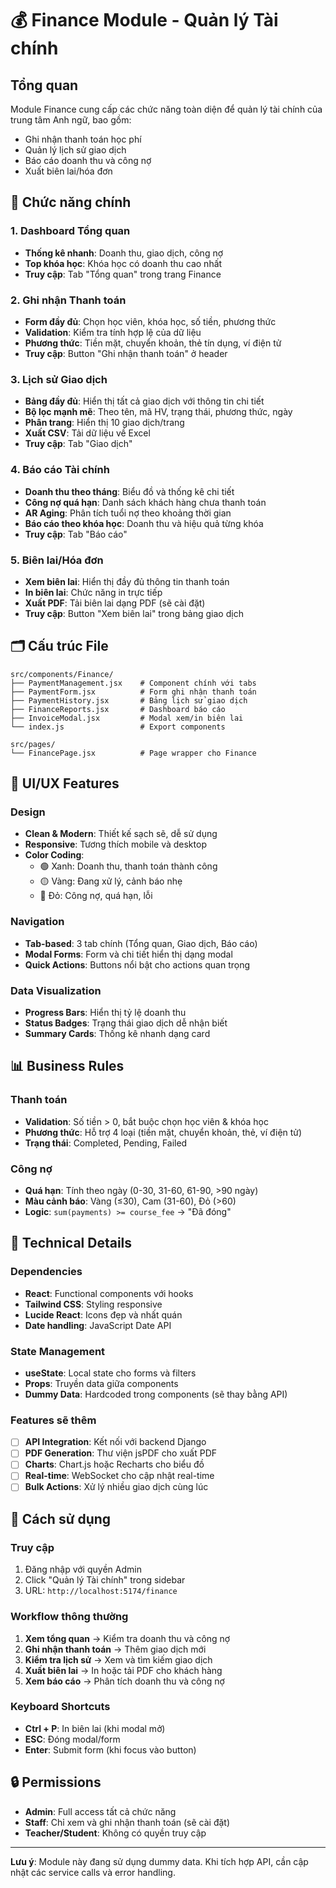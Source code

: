 # 💰 Finance Module - Quản lý Tài chính

## Tổng quan
Module Finance cung cấp các chức năng toàn diện để quản lý tài chính của trung tâm Anh ngữ, bao gồm:
- Ghi nhận thanh toán học phí
- Quản lý lịch sử giao dịch
- Báo cáo doanh thu và công nợ
- Xuất biên lai/hóa đơn

## 🎯 Chức năng chính

### 1. Dashboard Tổng quan
- **Thống kê nhanh**: Doanh thu, giao dịch, công nợ
- **Top khóa học**: Khóa học có doanh thu cao nhất
- **Truy cập**: Tab "Tổng quan" trong trang Finance

### 2. Ghi nhận Thanh toán
- **Form đầy đủ**: Chọn học viên, khóa học, số tiền, phương thức
- **Validation**: Kiểm tra tính hợp lệ của dữ liệu
- **Phương thức**: Tiền mặt, chuyển khoản, thẻ tín dụng, ví điện tử
- **Truy cập**: Button "Ghi nhận thanh toán" ở header

### 3. Lịch sử Giao dịch
- **Bảng đầy đủ**: Hiển thị tất cả giao dịch với thông tin chi tiết
- **Bộ lọc mạnh mẽ**: Theo tên, mã HV, trạng thái, phương thức, ngày
- **Phân trang**: Hiển thị 10 giao dịch/trang
- **Xuất CSV**: Tải dữ liệu về Excel
- **Truy cập**: Tab "Giao dịch"

### 4. Báo cáo Tài chính
- **Doanh thu theo tháng**: Biểu đồ và thống kê chi tiết
- **Công nợ quá hạn**: Danh sách khách hàng chưa thanh toán
- **AR Aging**: Phân tích tuổi nợ theo khoảng thời gian
- **Báo cáo theo khóa học**: Doanh thu và hiệu quả từng khóa
- **Truy cập**: Tab "Báo cáo"

### 5. Biên lai/Hóa đơn
- **Xem biên lai**: Hiển thị đầy đủ thông tin thanh toán
- **In biên lai**: Chức năng in trực tiếp
- **Xuất PDF**: Tải biên lai dạng PDF (sẽ cài đặt)
- **Truy cập**: Button "Xem biên lai" trong bảng giao dịch

## 🗂️ Cấu trúc File

```
src/components/Finance/
├── PaymentManagement.jsx    # Component chính với tabs
├── PaymentForm.jsx          # Form ghi nhận thanh toán  
├── PaymentHistory.jsx       # Bảng lịch sử giao dịch
├── FinanceReports.jsx       # Dashboard báo cáo
├── InvoiceModal.jsx         # Modal xem/in biên lai
└── index.js                 # Export components

src/pages/
└── FinancePage.jsx          # Page wrapper cho Finance
```

## 🎨 UI/UX Features

### Design
- **Clean & Modern**: Thiết kế sạch sẽ, dễ sử dụng
- **Responsive**: Tương thích mobile và desktop
- **Color Coding**: 
  - 🟢 Xanh: Doanh thu, thanh toán thành công
  - 🟡 Vàng: Đang xử lý, cảnh báo nhẹ
  - 🔴 Đỏ: Công nợ, quá hạn, lỗi

### Navigation
- **Tab-based**: 3 tab chính (Tổng quan, Giao dịch, Báo cáo)
- **Modal Forms**: Form và chi tiết hiển thị dạng modal
- **Quick Actions**: Buttons nổi bật cho actions quan trọng

### Data Visualization
- **Progress Bars**: Hiển thị tỷ lệ doanh thu
- **Status Badges**: Trạng thái giao dịch dễ nhận biết
- **Summary Cards**: Thống kê nhanh dạng card

## 📊 Business Rules

### Thanh toán
- **Validation**: Số tiền > 0, bắt buộc chọn học viên & khóa học
- **Phương thức**: Hỗ trợ 4 loại (tiền mặt, chuyển khoản, thẻ, ví điện tử)
- **Trạng thái**: Completed, Pending, Failed

### Công nợ
- **Quá hạn**: Tính theo ngày (0-30, 31-60, 61-90, >90 ngày)
- **Màu cảnh báo**: Vàng (≤30), Cam (31-60), Đỏ (>60)
- **Logic**: `sum(payments) >= course_fee` → "Đã đóng"

## 🔧 Technical Details

### Dependencies
- **React**: Functional components với hooks
- **Tailwind CSS**: Styling responsive
- **Lucide React**: Icons đẹp và nhất quán
- **Date handling**: JavaScript Date API

### State Management
- **useState**: Local state cho forms và filters
- **Props**: Truyền data giữa components
- **Dummy Data**: Hardcoded trong components (sẽ thay bằng API)

### Features sẽ thêm
- [ ] **API Integration**: Kết nối với backend Django
- [ ] **PDF Generation**: Thư viện jsPDF cho xuất PDF
- [ ] **Charts**: Chart.js hoặc Recharts cho biểu đồ
- [ ] **Real-time**: WebSocket cho cập nhật real-time
- [ ] **Bulk Actions**: Xử lý nhiều giao dịch cùng lúc

## 🚀 Cách sử dụng

### Truy cập
1. Đăng nhập với quyền Admin
2. Click "Quản lý Tài chính" trong sidebar
3. URL: `http://localhost:5174/finance`

### Workflow thông thường
1. **Xem tổng quan** → Kiểm tra doanh thu và công nợ
2. **Ghi nhận thanh toán** → Thêm giao dịch mới
3. **Kiểm tra lịch sử** → Xem và tìm kiếm giao dịch
4. **Xuất biên lai** → In hoặc tải PDF cho khách hàng
5. **Xem báo cáo** → Phân tích doanh thu và công nợ

### Keyboard Shortcuts
- **Ctrl + P**: In biên lai (khi modal mở)
- **ESC**: Đóng modal/form
- **Enter**: Submit form (khi focus vào button)

## 🔒 Permissions
- **Admin**: Full access tất cả chức năng
- **Staff**: Chỉ xem và ghi nhận thanh toán (sẽ cài đặt)
- **Teacher/Student**: Không có quyền truy cập

---

**Lưu ý**: Module này đang sử dụng dummy data. Khi tích hợp API, cần cập nhật các service calls và error handling.